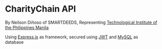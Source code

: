 # CharityChain API
 By Neilson Diñoso of SMARTDEEDS,
       Representing [Technological Institute of the Philippines Manila](https://www.tip.edu.ph/)


Using [Express.js](https://expressjs.com/) as framework, secured using [JWT](https://jwt.io/) and [MySQL](https://www.mysql.com/) as database
